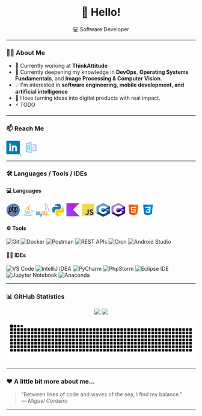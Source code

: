 <h1 align="center">👋 Hello! </h1>

<p align="center">
  💻 Software Developer
</p>

---

### 👨‍💼 About Me

- 🔭 Currently working at **ThinkAttitude**
- 🌱 Currently deepening my knowledge in **DevOps**, **Operating Systems Fundamentals**, and **Image Processing & Computer Vision**.
- 💡 I'm interested in **software engineering, mobile development, and artificial intelligence**
- 💬 I love turning ideas into digital products with real impact.
- ⚡ TODO

---

### 📫 Reach Me

<p align="left">
  <a href="https://www.linkedin.com/in/miguelandrecordeiro/" target="_blank">
    <img src="assets/icons/linkedin.svg" width="36" height="36" alt="LinkedIn" />
  </a>
  &nbsp;
  <a href="mailto:miguel.cordeiro@drawline.pt">
    <img src="assets/icons/email.svg" width="36" height="36" alt="Email" />
  </a>
</p>

---

### 🛠️ Languages / Tools / IDEs

#### 💻 Languages
<p align="left">
  <img src="assets/icons/php.svg" width="36" height="36" alt="PHP" />
  <img src="assets/icons/java.svg" width="36" height="36" alt="Java" />
  <img src="assets/icons/mysql.svg" width="36" height="36" alt="MySQL" />
  <img src="assets/icons/python.svg" width="36" height="36" alt="Python" />
  <img src="assets/icons/kotlin.svg" width="36" height="36" alt="Kotlin" />
  <img src="assets/icons/js.svg" width="36" height="36" alt="JavaScript" />
  <img src="assets/icons/cpp.svg" width="36" height="36" alt="C++" />
  <img src="assets/icons/csharp.svg" width="36" height="36" alt="C#" />
  <img src="assets/icons/html5.svg" width="36" height="36" alt="HTML5" />
  <img src="assets/icons/css3.svg" width="36" height="36" alt="CSS3" />
</p>



#### ⚙️ Tools
![Git](https://img.shields.io/badge/Git-F05032?logo=git&logoColor=white)
![Docker](https://img.shields.io/badge/Docker-2496ED?logo=docker&logoColor=white)
![Postman](https://img.shields.io/badge/Postman-FF6C37?logo=postman&logoColor=white)
![REST APIs](https://img.shields.io/badge/REST%20APIs-02569B?logo=swagger&logoColor=white)
![Cron](https://img.shields.io/badge/Cron-000000?logo=linux&logoColor=white)
![Android Studio](https://img.shields.io/badge/Android%20Studio-3DDC84?logo=android-studio&logoColor=white)



#### 🧑‍💻 IDEs
![VS Code](https://img.shields.io/badge/VS%20Code-007ACC?logo=visual-studio-code&logoColor=white)
![IntelliJ IDEA](https://img.shields.io/badge/IntelliJ%20IDEA-000000?logo=intellij-idea&logoColor=white)
![PyCharm](https://img.shields.io/badge/PyCharm-21D789?logo=pycharm&logoColor=white)
![PhpStorm](https://img.shields.io/badge/PhpStorm-7A57D1?logo=phpstorm&logoColor=white)
![Eclipse IDE](https://img.shields.io/badge/Eclipse%20IDE-2C2255?logo=eclipse-ide&logoColor=white)
![Jupyter Notebook](https://img.shields.io/badge/Jupyter-F37626?logo=jupyter&logoColor=white)
![Anaconda](https://img.shields.io/badge/Anaconda-44A833?logo=anaconda&logoColor=white)



---

### 📊 GitHub Statistics

<p align="center">
  <img height="170em" src="https://github-readme-stats.vercel.app/api?username=miguelac4&show_icons=true&theme=tokyonight&hide_border=true" />
  <img height="170em" src="https://github-readme-stats.vercel.app/api/top-langs/?username=miguelac4&layout=compact&theme=tokyonight&hide_border=true" />
</p>

![Snake animation](https://github.com/miguelac4/miguelac4/blob/main/output/github-contribution-grid-snake.svg)

---

### ❤️ A little bit more about me...

> “Between lines of code and waves of the sea, I find my balance.”  
> — *Miguel Cordeiro*
---
